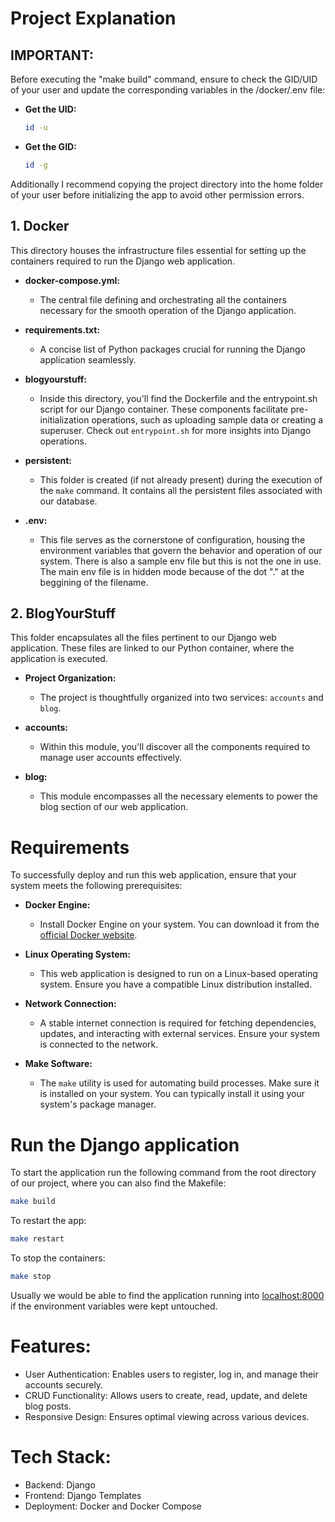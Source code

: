 # Project Explanation

## IMPORTANT:

Before executing the "make build" command, ensure to check the GID/UID of your user and update the corresponding variables in the /docker/.env file:

- **Get the UID:**
   ```bash
   id -u
   
- **Get the GID:**
   ```bash
   id -g

Additionally I recommend copying the project directory into the home folder of your user before initializing the app to avoid other permission errors.

## 1. Docker

This directory houses the infrastructure files essential for setting up the containers required to run the Django web application.

- **docker-compose.yml:**
  - The central file defining and orchestrating all the containers necessary for the smooth operation of the Django application.

- **requirements.txt:**
  - A concise list of Python packages crucial for running the Django application seamlessly.

- **blogyourstuff:**
  - Inside this directory, you'll find the Dockerfile and the entrypoint.sh script for our Django container. These components facilitate pre-initialization operations, such as uploading sample data or creating a superuser. Check out `entrypoint.sh` for more insights into Django operations.

- **persistent:**
  - This folder is created (if not already present) during the execution of the `make` command. It contains all the persistent files associated with our database.

- **.env:**
  - This file serves as the cornerstone of configuration, housing the environment variables that govern the behavior and operation of our system.
    There is also a sample env file but this is not the one in use. The main env file is in hidden mode because of the dot "." at the beggining of the filename.

## 2. BlogYourStuff

This folder encapsulates all the files pertinent to our Django web application. These files are linked to our Python container, where the application is executed.

- **Project Organization:**
  - The project is thoughtfully organized into two services: `accounts` and `blog`.

- **accounts:**
  - Within this module, you'll discover all the components required to manage user accounts effectively.

- **blog:**
  - This module encompasses all the necessary elements to power the blog section of our web application.



# Requirements

To successfully deploy and run this web application, ensure that your system meets the following prerequisites:

- **Docker Engine:**
  - Install Docker Engine on your system. You can download it from the [official Docker website](https://docs.docker.com/get-docker/).

- **Linux Operating System:**
  - This web application is designed to run on a Linux-based operating system. Ensure you have a compatible Linux distribution installed.

- **Network Connection:**
  - A stable internet connection is required for fetching dependencies, updates, and interacting with external services. Ensure your system is connected to the network.

- **Make Software:**
  - The `make` utility is used for automating build processes. Make sure it is installed on your system. You can typically install it using your system's package manager.

# Run the Django application

To start the application run the following command from the root directory of our project, where you can also find the Makefile:

```bash
make build
```

To restart the app:
```bash
make restart
```

To stop the containers:
```bash
make stop
```

Usually we would be able to find the application running into [localhost:8000](http://localhost:8000) if the environment variables were kept untouched.

# Features:

- User Authentication: Enables users to register, log in, and manage their accounts securely.
- CRUD Functionality: Allows users to create, read, update, and delete blog posts.
- Responsive Design: Ensures optimal viewing across various devices.

# Tech Stack:

- Backend: Django
- Frontend: Django Templates
- Deployment: Docker and Docker Compose


